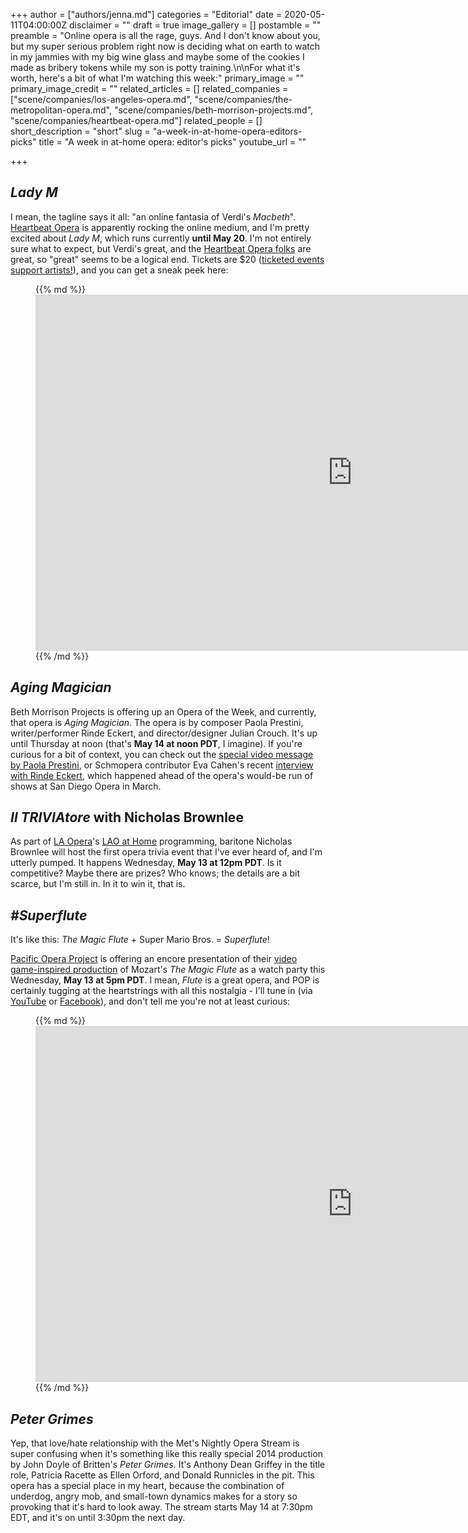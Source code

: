 +++
author = ["authors/jenna.md"]
categories = "Editorial"
date = 2020-05-11T04:00:00Z
disclaimer = ""
draft = true
image_gallery = []
postamble = ""
preamble = "Online opera is all the rage, guys. And I don't know about you, but my super serious problem right now is deciding what on earth to watch in my jammies with my big wine glass and maybe some of the cookies I made as bribery tokens while my son is potty training.\n\nFor what it's worth, here's a bit of what I'm watching this week:"
primary_image = ""
primary_image_credit = ""
related_articles = []
related_companies = ["scene/companies/los-angeles-opera.md", "scene/companies/the-metropolitan-opera.md", "scene/companies/beth-morrison-projects.md", "scene/companies/heartbeat-opera.md"]
related_people = []
short_description = "short"
slug = "a-week-in-at-home-opera-editors-picks"
title = "A week in at-home opera: editor's picks"
youtube_url = ""

+++
## _Lady M_

I mean, the tagline says it all: "an online fantasia of Verdi's _Macbeth_". [Heartbeat Opera](/scene/companies/heartbeat-opera/) is apparently rocking the online medium, and I'm pretty excited about _Lady M_, which runs currently **until May 20**. I'm not entirely sure what to expect, but Verdi's great, and the [Heartbeat Opera folks](/a-truly-otherworldly-space-heartbeat-operas-drag-extravaganza/) are great, so "great" seems to be a logical end. Tickets are $20 ([ticketed events support artists!](/what-the-mets-at-home-gala-teaches-us-about-evolution/)), and you can get a sneak peek here:

<figure data-type="video">{{% md %}}<iframe width="1013" height="570" src="https://www.youtube.com/embed/uvWlshkmqfU" frameborder="0" allow="accelerometer; autoplay; encrypted-media; gyroscope; picture-in-picture" allowfullscreen></iframe>{{% /md %}}

</figure>

## _Aging Magician_

Beth Morrison Projects is offering up an Opera of the Week, and currently, that opera is _Aging Magician_. The opera is by composer Paola Prestini, writer/performer Rinde Eckert, and director/designer Julian Crouch. It's up until Thursday at noon (that's **May 14 at noon PDT**, I imagine). If you're curious for a bit of context, you can check out the [special video message by Paola Prestini](https://www.bethmorrisonprojects.org/), or Schmopera contributor Eva Cahen's recent [interview with Rinde Eckert](/magic-everywhere-in-sdos-aging-magician/), which happened ahead of the opera's would-be run of shows at San Diego Opera in March.

## _Il TRIVIAtore_ with Nicholas Brownlee

As part of [LA Opera](/scene/companies/los-angeles-opera/)'s [LAO at Home](https://www.laopera.org/discover/laoathome/coming-up-next/) programming, baritone Nicholas Brownlee will host the first opera trivia event that I've ever heard of, and I'm utterly pumped. It happens Wednesday, **May 13 at 12pm PDT**. Is it competitive? Maybe there are prizes? Who knows; the details are a bit scarce, but I'm still in. In it to win it, that is. 

## _#Superflute_

It's like this: _The Magic Flute_ + Super Mario Bros. = _Superflute_!

[Pacific Opera Project](https://www.pacificoperaproject.com/superflute) is offering an encore presentation of their [video game-inspired production](https://www.pacificoperaproject.com/superflute) of Mozart's _The Magic Flute_ as a watch party this Wednesday, **May 13 at 5pm PDT**. I mean, _Flute_ is a great opera, and POP is certainly tugging at the heartstrings with all this nostalgia - I'll tune in (via [YouTube](https://u7061146.ct.sendgrid.net/ls/click?upn=4tNED-2FM8iDZJQyQ53jATUWgRE384tHgp8wdcDkAUwQ8gnssPZgr3IX4ZIYehGOHyXKrsWswqghcseTDn2SXH5g-3D-3DiXe6_K0idrejNttU31Sqen4p7LjUoKnZbhhKZleHckmaTzrNLBuvy2CURjzDNVij4gz4dz7S-2B3gMl9ZsOBoIu8khA8CVGt8dD2HkVH-2FV4NlMvPTvxmnkD9V5y8CIAhq3NDFY6TB-2B3I3npGcXxKZjl-2B1Xd-2F3y1x-2BHqCZcdRcPgVFl-2F2vgMS-2FYHmqGp7SWYRXZ-2BbNILlxp4b7-2FmvZRz9-2BGG0UtcMG42SFIgWTvyVdBLf3rzWwPVKXIZ8L1qzwNXHLqHRpf2Zqe7U-2FzfXqhAvscZIV8485R4IDUgDU91ubj8bPRp2eTsfU4Smy7PrXlJGduBjrpOQIgzzKS21xCwWbVJ-2FoYZpqxnEw-2BFW0BDiWyQG9yuDD4-3D) or [Facebook](https://u7061146.ct.sendgrid.net/ls/click?upn=4tNED-2FM8iDZJQyQ53jATUb8Hzhz9hTfMErRs-2Fni8h9jmF8coK40VLFCi4jQcV0UuMtbQdOCmvQ45smzbUjj1lg-3D-3DbXDK_K0idrejNttU31Sqen4p7LjUoKnZbhhKZleHckmaTzrNLBuvy2CURjzDNVij4gz4dz7S-2B3gMl9ZsOBoIu8khA8CVGt8dD2HkVH-2FV4NlMvPTvxmnkD9V5y8CIAhq3NDFY6TB-2B3I3npGcXxKZjl-2B1Xd-2F3y1x-2BHqCZcdRcPgVFl-2F2vgMS-2FYHmqGp7SWYRXZ-2BbNILJtMdsARNv2BHZDYJ50adRAjLsHekpyhArZntxPXYT50dEsVC9qM4uujJb9XAXA28pu2D5Nxfxrk7ofCqpSLXmxJGMim99fbFG-2BbIjLm3J4kj52eO0BafIXbBtZiO5qBJ1kDbYV40zjR9zqaLGIuCFKjtFUNAt9ffFk3p9H0-2BDZs-3D)), and don't tell me you're not at least curious:

<figure data-type="video">{{% md %}}<iframe width="1013" height="570" src="https://www.youtube.com/embed/uvWlshkmqfU" frameborder="0" allow="accelerometer; autoplay; encrypted-media; gyroscope; picture-in-picture" allowfullscreen></iframe>{{% /md %}}

</figure>

## _Peter Grimes_

Yep, that love/hate relationship with the Met's Nightly Opera Stream is super confusing when it's something like this really special 2014 production by John Doyle of Britten's _Peter Grimes._ It's Anthony Dean Griffey in the title role, Patricia Racette as Ellen Orford, and Donald Runnicles in the pit. This opera has a special place in my heart, because the combination of underdog, angry mob, and small-town dynamics makes for a story so provoking that it's hard to look away. The stream starts May 14 at 7:30pm EDT, and it's on until 3:30pm the next day.